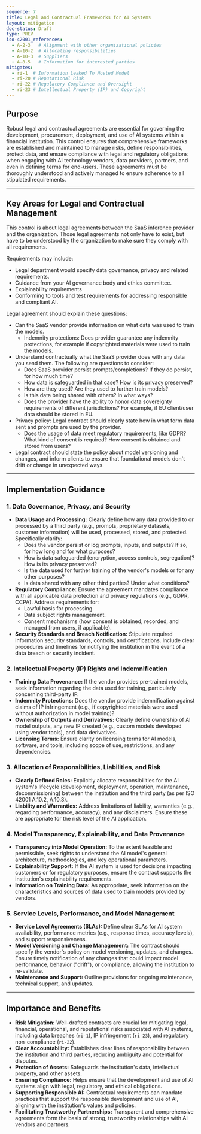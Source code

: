 ```yaml
---
sequence: 7
title: Legal and Contractual Frameworks for AI Systems
layout: mitigation
doc-status: Draft
type: PREV
iso-42001_references:
  - A-2-3   # Alignment with other organizational policies
  - A-10-2  # Allocating responsibilities
  - A-10-3  # Suppliers
  - A-8-5   # Information for interested parties
mitigates:
  - ri-1  # Information Leaked To Hosted Model
  - ri-20 # Reputational Risk
  - ri-22 # Regulatory Compliance and Oversight
  - ri-23 # Intellectual Property (IP) and Copyright
---
```


## Purpose

Robust legal and contractual agreements are essential for governing the development, procurement, deployment, and use of AI systems within a financial institution. This control ensures that comprehensive frameworks are established and maintained to manage risks, define responsibilities, protect data, and ensure compliance with legal and regulatory obligations when engaging with AI technology vendors, data providers, partners, and even in defining terms for end-users. These agreements must be thoroughly understood and actively managed to ensure adherence to all stipulated requirements.

---
## Key Areas for Legal and Contractual Management

This control is about legal agreements between the SaaS inference provider and the organization. Those legal agreements not only have to exist, but have to be understood by the organization to make sure they comply with all requirements.

Requirements may include:
- Legal department would specify data governance, privacy and related requirements.
- Guidance from your AI governance body and ethics committee.
- Explainability requirements
- Conforming to tools and test requirements for addressing responsible and compliant AI.

Legal agreement should explain these questions:
- Can the SaaS vendor provide information on what data was used to train the models.
  - Indemnity protections: Does provider guarantee any indemnity protections, for example if copyrighted materials were used to train the models.
- Understand contractually what the SaaS provider does with any data you send them. The following are questions to consider:
  - Does SaaS provider persist prompts/completions? If they do persist, for how much time?
  - How data is safeguarded in that case? How is its privacy preserved?
  - How are they used? Are they used to further train models?
  - Is this data being shared with others? In what ways?
  - Does the provider have the ability to honor data sovereignty requirements of different jurisdictions? For example, if EU client/user data should be stored in EU.
- Privacy policy: Legal contract should clearly state how in what form data sent and prompts are used by the provider.
  - Does the usage of data meet regulatory requirements, like GDPR? What kind of consent is required? How consent is obtained and stored from users?
- Legal contract should state the policy about model versioning and changes, and inform clients to ensure that foundational models don't drift or change in unexpected ways.

---
## Implementation Guidance

### 1. Data Governance, Privacy, and Security
* **Data Usage and Processing:** Clearly define how any data provided to or processed by a third party (e.g., prompts, proprietary datasets, customer information) will be used, processed, stored, and protected. Specifically clarify:
    * Does the vendor persist or log prompts, inputs, and outputs? If so, for how long and for what purposes?
    * How is data safeguarded (encryption, access controls, segregation)? How is its privacy preserved?
    * Is the data used for further training of the vendor's models or for any other purposes?
    * Is data shared with any other third parties? Under what conditions?
* **Regulatory Compliance:** Ensure the agreement mandates compliance with all applicable data protection and privacy regulations (e.g., GDPR, CCPA). Address requirements for:
    * Lawful basis for processing.
    * Data subject rights management.
    * Consent mechanisms (how consent is obtained, recorded, and managed from users, if applicable).
* **Security Standards and Breach Notification:** Stipulate required information security standards, controls, and certifications. Include clear procedures and timelines for notifying the institution in the event of a data breach or security incident.

### 2. Intellectual Property (IP) Rights and Indemnification
* **Training Data Provenance:** If the vendor provides pre-trained models, seek information regarding the data used for training, particularly concerning third-party IP.
* **Indemnity Protections:** Does the vendor provide indemnification against claims of IP infringement (e.g., if copyrighted materials were used without authorization in model training)?
* **Ownership of Outputs and Derivatives:** Clearly define ownership of AI model outputs, any new IP created (e.g., custom models developed using vendor tools), and data derivatives.
* **Licensing Terms:** Ensure clarity on licensing terms for AI models, software, and tools, including scope of use, restrictions, and any dependencies.

### 3. Allocation of Responsibilities, Liabilities, and Risk
* **Clearly Defined Roles:** Explicitly allocate responsibilities for the AI system's lifecycle (development, deployment, operation, maintenance, decommissioning) between the institution and the third party (as per ISO 42001 A.10.2, A.10.3).
* **Liability and Warranties:** Address limitations of liability, warranties (e.g., regarding performance, accuracy), and any disclaimers. Ensure these are appropriate for the risk level of the AI application.

### 4. Model Transparency, Explainability, and Data Provenance
* **Transparency into Model Operation:** To the extent feasible and permissible, seek rights to understand the AI model's general architecture, methodologies, and key operational parameters.
* **Explainability Support:** If the AI system is used for decisions impacting customers or for regulatory purposes, ensure the contract supports the institution's explainability requirements.
* **Information on Training Data:** As appropriate, seek information on the characteristics and sources of data used to train models provided by vendors.

### 5. Service Levels, Performance, and Model Management
* **Service Level Agreements (SLAs):** Define clear SLAs for AI system availability, performance metrics (e.g., response times, accuracy levels), and support responsiveness.
* **Model Versioning and Change Management:** The contract should specify the vendor's policy on model versioning, updates, and changes. Ensure timely notification of any changes that could impact model performance, behavior ("drift"), or compliance, allowing the institution to re-validate.
* **Maintenance and Support:** Outline provisions for ongoing maintenance, technical support, and updates.

---
## Importance and Benefits

* **Risk Mitigation:** Well-drafted contracts are crucial for mitigating legal, financial, operational, and reputational risks associated with AI systems, including data breaches (`ri-1`), IP infringement (`ri-23`), and regulatory non-compliance (`ri-22`).
* **Clear Accountability:** Establishes clear lines of responsibility between the institution and third parties, reducing ambiguity and potential for disputes.
* **Protection of Assets:** Safeguards the institution's data, intellectual property, and other assets.
* **Ensuring Compliance:** Helps ensure that the development and use of AI systems align with legal, regulatory, and ethical obligations.
* **Supporting Responsible AI:** Contractual requirements can mandate practices that support the responsible development and use of AI, aligning with the institution's values and policies.
* **Facilitating Trustworthy Partnerships:** Transparent and comprehensive agreements form the basis of strong, trustworthy relationships with AI vendors and partners.
